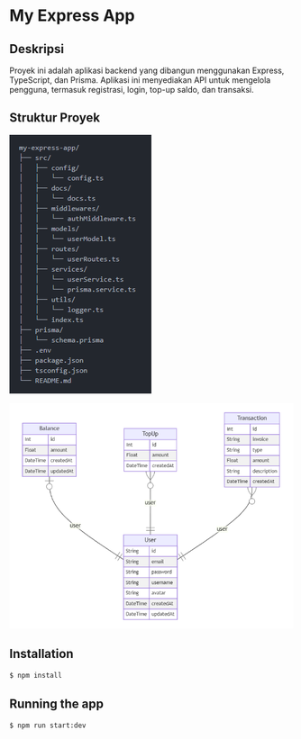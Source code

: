 # My Express App

## Deskripsi

Proyek ini adalah aplikasi backend yang dibangun menggunakan Express, TypeScript, dan Prisma. Aplikasi ini menyediakan API untuk mengelola pengguna, termasuk registrasi, login, top-up saldo, dan transaksi.

## Struktur Proyek

![alt text](image.png)


![alt text](image-1.png)

<!-- my-express-app/
├── src/
│   ├── config/
│   │   └── config.ts
│   ├── docs/
│   │   └── docs.ts
│   ├── middlewares/
│   │   └── authMiddleware.ts
│   ├── models/
│   │   └── userModel.ts
│   ├── routes/
│   │   └── userRoutes.ts
│   ├── services/
│   │   └── userService.ts
│   │   └── prisma.service.ts
│   ├── utils/
│   │   └── logger.ts
│   └── index.ts
├── prisma/
│   └── schema.prisma
├── .env
├── package.json
├── tsconfig.json
└── README.md -->

## Installation

```bash
$ npm install
```

## Running the app

```bash
$ npm run start:dev
```
